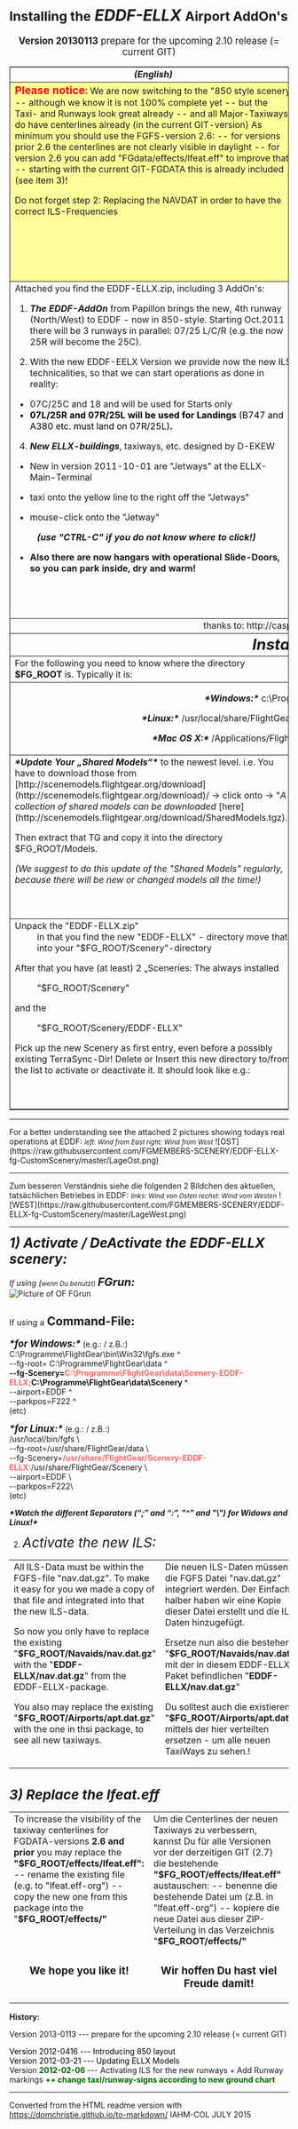 # <small>Installing the</small>   <span style="font-style: italic;">EDDF-ELLX</span>   <small>Airport AddOn's</small>

<div style="text-align: center;"><big><span style="font-weight: bold;"><bold>Version 20130113</span> prepare for the upcoming 2.10 release  (= current GIT)<bold><span style="font-weight: bold;">  
</span></big></div>

<table style="text-align: left;" border="1" cellpadding="2" cellspacing="20">

<tbody>

<tr>

<td style="vertical-align: top; text-align: center;"><span style="font-weight: bold; font-style: italic;"><b>(English)</b></span></td>

<td style="vertical-align: top; text-align: center;"><span style="font-weight: bold; font-style: italic;"><b>(Deutsch)</b></span></td>

</tr>

<tr>

<td style="vertical-align: top; background-color: rgb(255, 255, 153);"><big style="font-weight: bold;"><span style="color: red;"><b>Please notice:</b></span></big>   
We are now switching to the "850 style scenery  
 -- although we know it is not 100% complete yet  
 -- but the Taxi- and Runways look great already   
-- and all Major-Taxiways do have centerlines already (in the current GIT-version)  
As minimum you should use the FGFS-version 2.6:   
-- for versions prior 2.6 the centerlines are not clearly visible in daylight  
 -- for version 2.6 you can add "FGdata/effects/lfeat.eff" to improve that  
 -- starting with the current GIT-FGDATA this is already included (see item 3)!  

Do not forget step 2: Replacing the NAVDAT in order to have the correct ILS-Frequencies</td>

<td style="vertical-align: top; background-color: rgb(255, 255, 153);"><big><span style="font-weight: bold;"><span style="color: red;"><b>Bitte beachte:</b></span></span></big>   
Wir führen mit dieser Änderung den neuen 850-airport-layout ein   
-- obwohl wir wissen, dass er noch nicht ganz komplett ist  
 -- aber die Taxi- und Landebahnen schauen schon sehr gut aus   
-- und alle Haupt-Taxiways haben bereits Landebahnen (in der neuesten GIT-Version)  

Du solltest hierzu mindestens die FGFS-Version 2.6 installiert haben  
 -- für Versionen vor 2.6 sind die Mittellinien kaum sichtbar (außer bei Nacht!)   
-- für Version 2.6 kannst Du die neue Datei "FGdata/effects/lfeat.eff" einfügen  
 -- ab der derzeitigen GIT-FGDATA Version is diese Datei bereits ausgetauscht (siehe Punkt 3)!  

Vergiss nicht den 2ten Punkt der Anleitung: Erneuere die NAVDAT für die ILS-Frequenzen!</td>

</tr>

<tr>

<td style="vertical-align: top;">Attached you find the EDDF-ELLX.zip, including 3 AddOn's:  </br>

1.  <span style="font-weight: bold; font-style: italic;"><b>The EDDF-AddOn</b></span> from Papillon brings the new, 4th runway (North/West) to EDDF - now in 850-style. Starting Oct.2011 there will be 3 runways in parallel: 07/25 L/C/R (e.g. the now 25R will become the 25C).  </br>

2.  With the new EDDF-EELX Version we provide now the new ILS technicalities, so that we can start operations as done in reality:

*   07C/25C and 18 and will be used for Starts only
*   <span style="color: black;"></span><span style="font-weight: bold; color: black;"><b>07L/25R and 07R/25L will be used for Landings</b></span> <span style="color: black;">(B747 and A380 etc. must land on 07R/25L)</span><span style="font-weight: bold; color: black;">.</span>  </br>

4.  <span style="font-weight: bold; font-style: italic;"><b>New ELLX-buildings</b></span>, taxiways, etc. designed by D-EKEW

*   New in version 2011-10-01 are "Jetways" at the ELLX-Main-Terminal

*   taxi onto the yellow line to the right off the "Jetways"
*   mouse-click onto the "Jetway"</br>

<dl>

<p>
<dd><span style="font-style: italic; font-weight: bold;"><b>(use "CTRL-C" if you do not know where to click!)</b></span></dd></p>

</dl>

*   <span style="font-weight: bold;"><b>Also there are now hangars with operational Slide-Doors, so you can park inside, dry and warm!</b></span>

</td>

<td style="vertical-align: top; width: 50%;">Beigefügt findest Du die EDDF-ELLX.zip mit 3 AddOn's:  </br>

1.  <span style="font-weight: bold; font-style: italic;"><b>das EDDF-AddOn</b></span> von Pappilon bringt die neue, 4te Startbahn (Nord/West) für EDDF - nun im 850-layout!. Ab Okt.2011 werden in EDDF real 3 parallele Bahnen genutzt: 07/25 L/C/R. Dabei wird z.B. die jetzige 07L zur 07C (center).  </br>

2.  Mit dieser jetzigen Änderung fügen wir die technischen Voraussetzungen für die Benutzung des ILS ein - somit können wir dann wie in der Wirklichkeit operieren:

*   07C/25C <small style="font-weight: normal;"><span style="font-style: italic;">(früher 07L/25R)</span></small> und 18 werden zum Starten benutzt
*   <span style="font-weight: bold;"><b>07L/25R und 07R/25L werden für Landungen benutzt</b></span> (wobei B747 und A380 etc. immer die 07R/25L benutzen müssen!)  </br>

4.  <span style="font-weight: bold; font-style: italic;"><b>ELLX hat jetzt Gebäude</b></span>, Taxiways, etc, - danke an D-EKEW

*   Neu in Version 2011-10-01 sind die "Jetways" am Hauptterminal ELLX.

*   rolle auf die gelbe Linie rechts neben dem "Jetway"
*   Mausklick auf den >"Jetway"</br>

<dl>
<p>
<dd><span style="font-style: italic; font-weight: bold;"><b>(benutze evtl. "Ctrl-C" um die Hotspots sichtbar zu machen!)</b></span></dd></p>

</dl>
<p>
<b>* Zusätzlich gibt es nun 2 große Hangars mit riesigen, automatischen Schiebetüren. Somit kannst Du Deinem Liebling ein warmes, trockenes Plätzchen anbieten.</b>
</p>
</td>

</tr>

<tr>


 
</td>

</td>

</tr>

<tr align="center">

<td colspan="2" rowspan="1" style="vertical-align: top;">thanks to: http://casper.umwelthaus.org/dfs/  
</td>

</tr>

<tr style="font-style: italic;" align="center">

<td colspan="2" rowspan="1" style="vertical-align: top; width: 50%;"><big><big>  
<big><span style="font-weight: bold;"><b>Installation:</b></span></big></big></big></td>

</tr>

<tr>

<td style="vertical-align: top;">For the following you need to know where the directory <span style="font-weight: bold;"><b>$FG_ROOT</b></span> is. Typically it is:</td>

<td style="vertical-align: top;">Für das Folgende musst Du wissen, wo das Verzeichnis <span style="font-weight: bold;"><b>$FG_ROOT</b></span> ist. Typisch sind:  
</td>

</tr>

<tr>

<td colspan="2" rowspan="1" style="vertical-align: top;">
<p>
<div style="text-align: center;">  
<span style="font-weight: bold; font-style: italic;"><b>*Windows:</b>*</span> c:\Programme\FlightGear\data  
</p><p>
<span style="font-weight: bold; font-style: italic;"><b>*Linux:</b>*</span> /usr/local/share/FlightGear/data  
 or:   /usr/share/games/FlightGear  
</p><p>
<span style="font-weight: bold; font-style: italic;"><b>*Mac OS X:</b>*</span>  /Applications/FlightGear.app/Contents/Resources/data  
</div>
</p>

</td>

</tr>

<tr>

<td style="vertical-align: top;"><span style="font-weight: bold; font-style: italic;"><b>*Update Your „Shared Models“</b>*</span> to the newest level. i.e. You have to download those from   
    [http://scenemodels.flightgear.org/download](http://scenemodels.flightgear.org/download)/   → click onto  
     → "<span style="font-style: italic;">A collection of shared models can be downloaded</span> [here](http://scenemodels.flightgear.org/download/SharedModels.tgz)<span style="font-style: italic;">.</span>"    

Then extract that TG and copy it into the directory $FG_ROOT/Models.  

<span style="font-style: italic;">(We suggest to do this update of the "Shared Models" regularly, because there will be new or changed models all the time!)</span>  
</td>

<td style="vertical-align: top;"><span style="font-weight: bold; font-style: italic;"><b>*Update Deine „Shared Models“</b>*</span> zum neuesten Level. Downloade diese von  
    [http://scenemodels.flightgear.org/download/](http://scenemodels.flightgear.org/download/)   
klicke dort auf das "here" in  
     → "<span style="font-style: italic;">A collection of shared models can be downloaded</span> [here](http://scenemodels.flightgear.org/download/SharedModels.tgz)<span style="font-style: italic;">.</span>"    

Extrahiere dieses TG und lade es in das Verzeichnis $FG_ROOT/Models.  

<span style="font-style: italic;">(Ein solcher Update der "Shared Models" sollte regelmäßig erfolgen, da ständig neue Modelle hinzukommen bzw. geändert werden!)</span>  
</td>

</tr>

<tr>

<td style="vertical-align: top;">Unpack the "EDDF-ELLX.zip"  

<div style="margin-left: 40px;">in that you find the new "EDDF-ELLX" - directory  
 move that into your  "$FG_ROOT/Scenery"-directory</div>

After that you have (at least) 2 „Sceneries: The always installed  

<div style="margin-left: 40px;">"$FG_ROOT/Scenery"  
</div>

and the  

<div style="margin-left: 40px;">"$FG_ROOT/Scenery/EDDF-ELLX"  
</div>

Pick up the new Scenery as first entry, even before a possibly existing TerraSync-Dir! Delete or Insert this new directory to/from the list to activate or deactivate it. It should look like e.g.:  
</td>

<td style="vertical-align: top;">Extrahiere die "EDDF-ELLX.zip"  

<div style="margin-left: 40px;">darin findest Du das neu "EDDF-ELLX" - Verzeichnis  
 kopiere dieses in Dein "$FG_ROOT/Scenery"-Verzeichnis  
</div>

Danach hast Du (mindestens) 2 „Szeneries“: Das grundsätzlich vorhandene  

<div style="margin-left: 40px;">"$FG_ROOT/Scenery"  
</div>

und das  

<div style="margin-left: 40px;">"$FG_ROOT/Scenery/EDDF-ELLX"  
</div>

Setze das neue an die erste Position aller Sceneries – auch vor ein evtl. vorhandenes TerraSync-Verzeichnis! Entferne dieses Verzeichnis (oder fügen es hinzu) wenn Du es de-aktivieren bzw. aktivieren willst. Es sollte dann etwa so aussehen:  
</td>

</tr>

</tbody>

</table>

***

<td style="vertical-align: top;">For a better understanding see the attached 2 pictures showing todays real operations at EDDF:   
    <small> <span style="font-style: italic;">left: Wind from East       right: Wind from West</span></small>
![OST](https://raw.githubusercontent.com/FGMEMBERS-SCENERY/EDDF-ELLX-fg-CustomScenery/master/LageOst.png) 

***

<td style="vertical-align: top;">Zum besseren Verständnis siehe die folgenden 2 Bildchen des aktuellen, tatsächlichen Betriebes in EDDF:   
     <small><span style="font-style: italic;">links: Wind von Osten        rechst: Wind vom Westen</span></small>
![WEST](https://raw.githubusercontent.com/FGMEMBERS-SCENERY/EDDF-ELLX-fg-CustomScenery/master/LageWest.png)  

***

<div style="text-align: center;">

<div style="text-align: left;"><big style="font-style: italic;"><big><big><span style="font-weight: bold;"><b>1) Activate / DeActivate the EDDF-ELLX scenery:</b></span></big></big></big>  
</div>

</div>

<span style="font-style: italic;">If using (</span><small style="font-style: italic;">wenn Du benutzt)</small> <big style="font-weight: bold; font-style: italic;"><big><b>*FGrun:</b>*</big></big>  
![Picture of OF FGrun](https://raw.githubusercontent.com/FGMEMBERS-SCENERY/EDDF-ELLX-fg-CustomScenery/master/FGrun.png)  

## <small><small style="font-weight: normal;">If using a</small></small> Command-File:

<p>
<big><span style="font-weight: bold; font-style: italic;"><b>*for Windows:</b>*</span></big> (e.g.: / z.B.:) <br> 
 C:\Programme\FlightGear\bin\Win32\fgfs.exe ^  <br>
 --fg-root= C:\Programme\FlightGear\data ^  <br>
 <span style="font-weight: bold;"><b>--fg-Scenery=<span style="color: rgb(255, 102, 102);">C:\Programme\FlightGear\data\Scenery-EDDF-ELLX;</span>C:\Programme\FlightGear\data\Scenery ^</b></span><br>  
 --airport=EDDF ^  <br>
 --parkpos=F222 ^  <br>
 (etc)  
</p><p>
<big><span style="font-weight: bold; font-style: italic;"><b>*for Linux:</b>*</span></big> (e.g.: / z.B.:) <br> 
 /usr/local/bin/fgfs \  <br>
 --fg-root=/usr/share/FlightGear/data \ <br>  
 --fg-Scenery=<span style="color: rgb(255, 102, 102); font-weight: bold;"><b>/usr/share/FlightGear/Scenery-EDDF-ELLX:</b></span>/usr/share/FlightGear/Scenery \  <br>
 --airport=EDDF \ <br>  
 --parkpos=F222\  <br>
 (etc)  <br>
</p>
<span style="font-weight: bold; font-style: italic;"><b>*Watch the different Separators (“;” and “:”, "^" and "\") for Widows and Linux!</b>*</span><big style="font-style: italic;"><big><big><span style="font-weight: bold;">  

2) Activate the new ILS:</span></big></big></big>  

<table style="text-align: left;" cellpadding="2" cellspacing="2">

<tbody>

<tr>

<td style="vertical-align: top; width: 50%;">All ILS-Data must be within the FGFS-file "nav.dat.gz". To make it easy for you we made a copy of that file and integrated into that the new ILS-data.   

So now you only have to replace the existing "<span style="font-weight: bold;"><b>$FG_ROOT/Navaids/nav.dat.gz</b></span>"  
 with the "<span style="font-weight: bold;"><b>EDDF-ELLX/nav.dat.gz</b></span>" from the EDDF-ELLX-package.  

You also may replace the existing "<span style="font-weight: bold;"><b>$FG_ROOT/Airports/apt.dat.gz</b></span>"  
 with the one in thsi package, to see all new taxiways.  

</td>

<td style="vertical-align: top; width: 50%;">Die neuen ILS-Daten müssen in die FGFS Datei  "nav.dat.gz" integriert werden. Der Einfachheit halber haben wir eine Kopie dieser Datei erstellt und die ILS-Daten hinzugefügt.   

Ersetze nun also die bestehende "<span style="font-weight: bold;"><b>$FG_ROOT/Navaids/nav.dat.gz</b></span>"  
 mit der in diesem EDDF-ELLX-Paket befindlichen "<span style="font-weight: bold;"><b>EDDF-ELLX/nav.dat.gz</b></span>"  

Du solltest auch die existierende  "<span style="font-weight: bold;"><b>$FG_ROOT/Airports/apt.dat.gz</b></span>"  
 mittels der hier verteilten ersetzen - um alle neuen TaxiWays zu sehen.!  
</td>

</tr>

</tbody>

</table>

<big style="font-style: italic;"><big><big><span style="font-weight: bold;"><span style="color: rgb(0, 102, 0);"></span></span></big></big></big>  
<big style="font-style: italic;"><big><big><span style="font-weight: bold;"><b>3) Replace the lfeat.eff</b></span></big></big></big>  

<table style="text-align: left;" cellpadding="2" cellspacing="2">

<tbody>

<tr>

<td style="vertical-align: top; width: 50%;">To increase the visibility of the taxiway centerlines for FGDATA-versions <span style="font-weight: bold;"><b>2.6 and prior</b></span> you may replace the <span style="font-weight: bold;"><b>"$FG_ROOT/effects/lfeat.eff":</b></span>  
 -- rename the existing file (e.g. to "lfeat.eff-org")  
 -- copy the new one from this package into the "<span style="font-weight: bold;"><b>$FG_ROOT/effects/"</b>  

</span></td>

<td style="vertical-align: top; width: 50%;">Um die Centerlines der neuen Taxiways zu verbessern, kannst Du für alle Versionen vor der derzeitigen GIT (2.7) die bestehende <span style="font-weight: bold;"><b>"$FG_ROOT/effects/lfeat.eff"</b></span> austauschen:  
 -- benenne die bestehende Datei um (z.B. in "lfeat.eff-org")  
 -- kopiere die neue Datei aus dieser ZIP-Verteilung in das Verzeichnis "<span style="font-weight: bold;"><b>$FG_ROOT/effects/"</b></span></td>

</tr>

<tr>

<td style="vertical-align: top; font-weight: bold; text-align: center;"><h3><b>We hope you like it!</b></h3></td>

<td style="vertical-align: top; font-weight: bold; text-align: center;"><h3><b>Wir hoffen Du hast viel Freude damit!</b></h3></td>

</tr>

</tbody>

</table>

<big style="font-style: italic;"><big><big><span style="font-weight: bold;"><span style="color: rgb(0, 102, 0);"></span></span></big></big></big>  

<span style="font-weight: bold;"><b>History:</b></span>  

<div style="text-align: left;"><big><small>Version 2013-0113   ---  prepare for the upcoming 2.10 release  (= current GIT)</small><span style="font-weight: bold;">  
</span></big></div>

<span style="color: black;">Version 2012-0416    ---  Introducing 850 layout  
 Version</span> <span style="color: black;">2012-03-21   ---  Updating ELLX Models</span>  
 Version <span style="color: rgb(0, 102, 0); font-weight: bold;"><b>2012-02-06</b></span>   ---  Activating ILS for the new runways + Add Runway markings <span style="background-color: white; font-weight: bold; color: rgb(0, 102, 0);"><b>++ change taxi/runway-signs according to new ground chart</b></span>

***

Converted from the HTML readme version with https://domchristie.github.io/to-markdown/
IAHM-COL JULY 2015